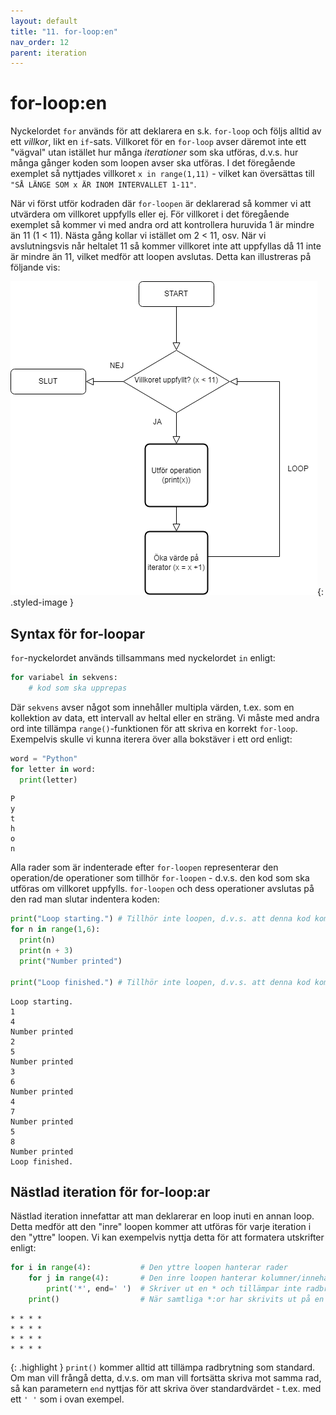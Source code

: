 ```yaml
---
layout: default
title: "11. for-loop:en"
nav_order: 12
parent: iteration
---
```


# for-loop:en
Nyckelordet `for` används för att deklarera en s.k. `for-loop` och följs alltid av ett _villkor_, likt en `if`-sats. Villkoret för en `for-loop` avser däremot inte ett "vägval" utan istället hur många _iterationer_ som ska utföras, d.v.s. hur många gånger koden som loopen avser ska utföras. I det föregående exemplet så nyttjades villkoret `x in range(1,11)` - vilket kan översättas till `"SÅ LÄNGE SOM x ÄR INOM INTERVALLET 1-11"`.

När vi först utför kodraden där `for-loopen` är deklarerad så kommer vi att utvärdera om villkoret uppfylls eller ej. För villkoret i det föregående exemplet så kommer vi med andra ord att kontrollera huruvida 1 är mindre än 11 (1 < 11). Nästa gång kollar vi istället om 2 < 11, osv. När vi avslutningsvis når heltalet 11 så kommer villkoret inte att uppfyllas då 11 inte är mindre än 11, vilket medför att loopen avslutas. Detta kan illustreras på följande vis:

![for-loop](../../assets/images/for-loop2.png){: .styled-image }

## Syntax för for-loopar
`for`-nyckelordet används tillsammans med nyckelordet `in` enligt:
```python
for variabel in sekvens:
    # kod som ska upprepas
```

Där `sekvens` avser något som innehåller multipla värden, t.ex. som en kollektion av data, ett intervall av heltal eller en sträng. Vi måste med andra ord inte tillämpa `range()`-funktionen för att skriva en korrekt `for-loop`. Exempelvis skulle vi kunna iterera över alla bokstäver i ett ord enligt:
```python
word = "Python"
for letter in word:
  print(letter)
```
<div class="code-example" markdown="1">
<pre><code>P
y
t
h
o
n</code> </pre>
</div>

Alla rader som är indenterade efter `for-loopen` representerar den operation/de operationer som tillhör `for-loopen` - d.v.s. den kod som ska utföras om villkoret uppfylls. `for-loopen` och dess operationer avslutas på den rad man slutar indentera koden:
```python
print("Loop starting.") # Tillhör inte loopen, d.v.s. att denna kod kommer att utföras vare sig loopen utförs eller ej.
for n in range(1,6):
  print(n)
  print(n + 3)
  print("Number printed")

print("Loop finished.") # Tillhör inte loopen, d.v.s. att denna kod kommer att utföras vare sig loopen utförs eller ej.
```
<div class="code-example" markdown="1">
<pre><code>Loop starting.
1
4
Number printed
2
5
Number printed
3
6
Number printed
4
7
Number printed
5
8
Number printed
Loop finished.</code> </pre>
</div>

## Nästlad iteration för for-loop:ar
Nästlad iteration innefattar att man deklarerar en loop inuti en annan loop. Detta medför att den "inre" loopen kommer att utföras för varje iteration i den "yttre" loopen. Vi kan exempelvis nyttja detta för att formatera utskrifter enligt:
```python
for i in range(4):           # Den yttre loopen hanterar rader
    for j in range(4):       # Den inre loopen hanterar kolumner/innehållet per rad
        print('*', end=' ')  # Skriver ut en * och tillämpar inte radbrytning m.h.a. end
    print()                  # När samtliga *:or har skrivits ut på en rad så tillämpas radbrytning
```
<div class="code-example" markdown="1">
<pre><code>* * * *
* * * *
* * * *
* * * * </code> </pre>
</div>

{: .highlight }
`print()` kommer alltid att tillämpa radbrytning som standard. Om man vill frångå detta, d.v.s. om man vill fortsätta skriva mot samma rad, så kan parametern `end` nyttjas för att skriva över standardvärdet - t.ex. med ett `' '` som i ovan exempel.
